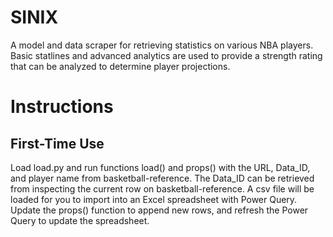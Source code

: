 # SINIX
A model and data scraper for retrieving statistics on various NBA players. Basic statlines and advanced analytics are used to provide a strength rating that can be analyzed to determine player projections.
# Instructions
## First-Time Use
Load load.py and run functions load() and props() with the URL, Data_ID, and player name from basketball-reference. The Data_ID can be retrieved from inspecting the current row on basketball-reference. A csv file will be loaded for you to import into an Excel spreadsheet with Power Query. Update the props() function to append new rows, and refresh the Power Query to update the spreadsheet.
